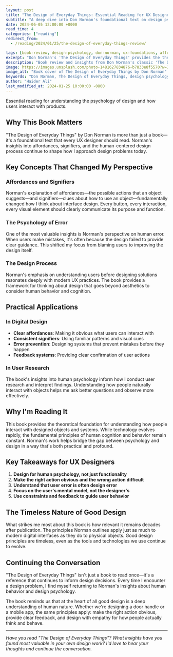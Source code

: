 ```yaml
---
layout: post
title: "The Design of Everyday Things: Essential Reading for UX Designers"
subtitle: "A deep dive into Don Norman's foundational text on design psychology"
date: 2024-06-05 12:00:00 +0000
read_time: 4
categories: ["reading"]
redirect_from:
  - /reading/2024/01/25/the-design-of-everyday-things-review/

tags: [book-review, design-psychology, don-norman, ux-foundations, affordances, signifiers]
excerpt: "Don Norman's 'The Design of Everyday Things' provides the theoretical foundation for understanding how people interact with designed objects and systems."
description: "Book review and insights from Don Norman's classic 'The Design of Everyday Things' - essential reading for understanding design psychology and user interactions."
image: https://images.unsplash.com/photo-1481627834876-b7833e8f5570?w=1200&h=600&fit=crop&crop=center
image_alt: "Book cover of The Design of Everyday Things by Don Norman"
keywords: "Don Norman, The Design of Everyday Things, design psychology, UX foundations, affordances, signifiers, human-centered design"
author: "Haider Ali"
last_modified_at: 2024-01-25 10:00:00 -0800
---
```


Essential reading for understanding the psychology of design and how users interact with products.

## Why This Book Matters

"The Design of Everyday Things" by Don Norman is more than just a book—it's a foundational text that every UX designer should read. Norman's insights into affordances, signifiers, and the human-centered design process continue to shape how I approach design problems today.

## Key Concepts That Changed My Perspective

### Affordances and Signifiers
Norman's explanation of affordances—the possible actions that an object suggests—and signifiers—clues about how to use an object—fundamentally changed how I think about interface design. Every button, every interaction, every visual element should clearly communicate its purpose and function.

### The Psychology of Error
One of the most valuable insights is Norman's perspective on human error. When users make mistakes, it's often because the design failed to provide clear guidance. This shifted my focus from blaming users to improving the design itself.

### The Design Process
Norman's emphasis on understanding users before designing solutions resonates deeply with modern UX practices. The book provides a framework for thinking about design that goes beyond aesthetics to consider human behavior and cognition.

## Practical Applications

### In Digital Design
- **Clear affordances**: Making it obvious what users can interact with
- **Consistent signifiers**: Using familiar patterns and visual cues
- **Error prevention**: Designing systems that prevent mistakes before they happen
- **Feedback systems**: Providing clear confirmation of user actions

### In User Research
The book's insights into human psychology inform how I conduct user research and interpret findings. Understanding how people naturally interact with objects helps me ask better questions and observe more effectively.

## Why I'm Reading It

This book provides the theoretical foundation for understanding how people interact with designed objects and systems. While technology evolves rapidly, the fundamental principles of human cognition and behavior remain constant. Norman's work helps bridge the gap between psychology and design in a way that's both practical and profound.

## Key Takeaways for UX Designers

1. **Design for human psychology, not just functionality**
2. **Make the right action obvious and the wrong action difficult**
3. **Understand that user error is often design error**
4. **Focus on the user's mental model, not the designer's**
5. **Use constraints and feedback to guide user behavior**

## The Timeless Nature of Good Design

What strikes me most about this book is how relevant it remains decades after publication. The principles Norman outlines apply just as much to modern digital interfaces as they do to physical objects. Good design principles are timeless, even as the tools and technologies we use continue to evolve.

## Continuing the Conversation

"The Design of Everyday Things" isn't just a book to read once—it's a reference that continues to inform design decisions. Every time I encounter a design problem, I find myself returning to Norman's insights about human behavior and design psychology.

The book reminds us that at the heart of all good design is a deep understanding of human nature. Whether we're designing a door handle or a mobile app, the same principles apply: make the right action obvious, provide clear feedback, and design with empathy for how people actually think and behave.

---

*Have you read "The Design of Everyday Things"? What insights have you found most valuable in your own design work? I'd love to hear your thoughts and continue the conversation.*
